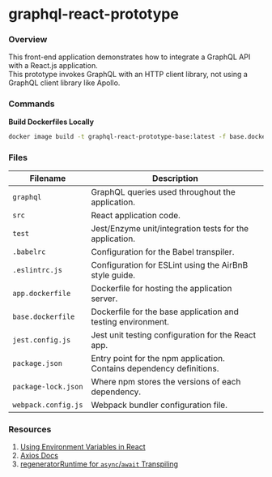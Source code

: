 # graphql-react-prototype

### Overview

This front-end application demonstrates how to integrate a GraphQL API with a React.js application.  
This prototype invokes GraphQL with an HTTP client library, not using a GraphQL client library like 
Apollo.

### Commands

**Build Dockerfiles Locally**

```bash
docker image build -t graphql-react-prototype-base:latest -f base.dockerfile .
```

### Files

| Filename                 | Description                                                                |
|--------------------------|----------------------------------------------------------------------------|
| `graphql`                | GraphQL queries used throughout the application.                           |
| `src`                    | React application code.                                                    |
| `test`                   | Jest/Enzyme unit/integration tests for the application.                    |
| `.babelrc`               | Configuration for the Babel transpiler.                                    |
| `.eslintrc.js`           | Configuration for ESLint using the AirBnB style guide.                     |
| `app.dockerfile`         | Dockerfile for hosting the application server.                             |
| `base.dockerfile`        | Dockerfile for the base application and testing environment.               |
| `jest.config.js`         | Jest unit testing configuration for the React app.                         |
| `package.json`           | Entry point for the npm application.  Contains dependency definitions.     |
| `package-lock.json`      | Where npm stores the versions of each dependency.                          |
| `webpack.config.js`      | Webpack bundler configuration file.                                        |

### Resources

1) [Using Environment Variables in React](https://medium.com/@trekinbami/using-environment-variables-in-react-6b0a99d83cf5)
2) [Axios Docs](https://github.com/axios/axios)
3) [regeneratorRuntime for `async`/`await` Transpiling](https://github.com/babel/babel/issues/9849#issuecomment-612595221)
